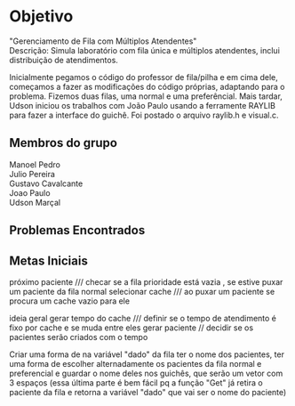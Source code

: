 # Objetivo
"Gerenciamento de Fila com Múltiplos Atendentes"\
Descrição: Simula laboratório com fila única e múltiplos atendentes, inclui distribuição de atendimentos.

  Inicialmente pegamos o código do professor de fila/pilha e em cima dele, começamos a fazer as modificações do código próprias, adaptando para o problema. Fizemos duas filas, uma normal e uma preferêncial.
  Mais tardar, Udson iniciou os trabalhos com João Paulo usando a ferramente RAYLIB para fazer a interface do guichê. Foi postado o arquivo raylib.h e visual.c.

## Membros do grupo
Manoel Pedro  
Julio Pereira  
Gustavo Cavalcante  
Joao Paulo  
Udson Marçal  

## Problemas Encontrados

## Metas Iniciais
próximo paciente /// checar se a fila prioridade está vazia , se estive puxar um paciente da fila normal
selecionar cache /// ao puxar um paciente se procura um cache vazio para ele

ideia geral
gerar tempo do cache /// definir se o tempo de atendimento é fixo por cache e se muda entre eles
gerar paciente // decidir se os pacientes serão criados com o tempo

Criar uma forma de na variável "dado" da fila ter o nome dos pacientes, ter uma forma de escolher alternadamente os pacientes da fila normal e preferencial e guardar o nome deles nos guichês, que serão um vetor com 3 espaços (essa última parte é bem fácil pq a função "Get" já retira o paciente da fila e retorna a variável "dado" que vai ser o nome do paciente)
